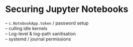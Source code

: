 # Securing Jupyter Notebooks

– `c.NotebookApp.token` / password setup\
– culling idle kernels\
– Log-level & log-path sanitisation\
– systemd / journal permissions
